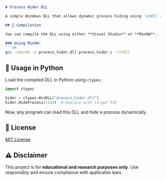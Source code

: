 

```markdown
# Process Hider DLL  

A simple Windows DLL that allows dynamic process hiding using `ntdll`.  

## 🔧 Compilation  

You can compile the DLL using either **Visual Studio** or **MinGW**.  

### Using MinGW:  
```sh
gcc -shared -o process_hider.dll process_hider.c -lntdll
```  

## 🚀 Usage in Python  

Load the compiled DLL in Python using `ctypes`:  

```python
import ctypes

hider = ctypes.WinDLL("process_hider.dll")
hider.HideProcess(1234)  # Replace with target PID
```

Now, any program can load this DLL and hide a process dynamically.  

## 📜 License  

[MIT License](LICENSE)  

## ⚠️ Disclaimer  

This project is for **educational and research purposes only**. Use responsibly and ensure compliance with applicable laws.  
```

